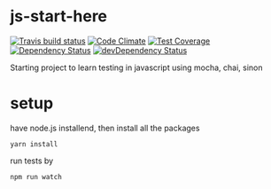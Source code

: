 # js-start-here

[![Travis build status](http://img.shields.io/travis/miksturait/js-start-here.svg?style=flat)](https://travis-ci.org/miksturait/js-start-here)
[![Code Climate](https://codeclimate.com/github/miksturait/js-start-here/badges/gpa.svg)](https://codeclimate.com/github/miksturait/js-start-here)
[![Test Coverage](https://codeclimate.com/github/miksturait/js-start-here/badges/coverage.svg)](https://codeclimate.com/github/miksturait/js-start-here)
[![Dependency Status](https://david-dm.org/miksturait/js-start-here.svg)](https://david-dm.org/miksturait/js-start-here)
[![devDependency Status](https://david-dm.org/miksturait/js-start-here/dev-status.svg)](https://david-dm.org/miksturait/js-start-here#info=devDependencies)

Starting project to learn testing in javascript using mocha, chai, sinon

# setup

have node.js installend, then install all the packages

````
yarn install 
````

run tests by 

````
npm run watch
````
